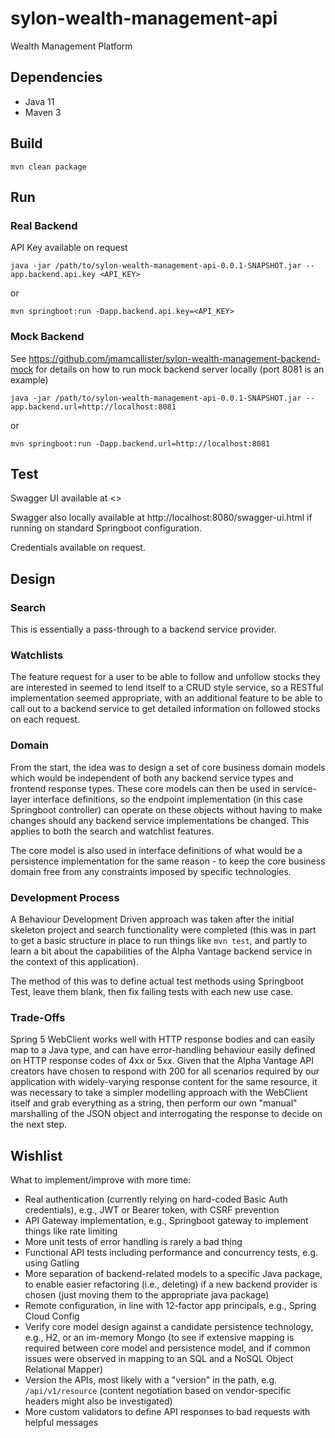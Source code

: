 # sylon-wealth-management-api
Wealth Management Platform

## Dependencies

* Java 11
* Maven 3

## Build

```
mvn clean package
```

## Run

### Real Backend

API Key available on request
```
java -jar /path/to/sylon-wealth-management-api-0.0.1-SNAPSHOT.jar --app.backend.api.key <API_KEY>
```
or
```
mvn springboot:run -Dapp.backend.api.key=<API_KEY>
```

### Mock Backend

See https://github.com/jmamcallister/sylon-wealth-management-backend-mock for details
on how to run mock backend server locally (port 8081 is an example)
```
java -jar /path/to/sylon-wealth-management-api-0.0.1-SNAPSHOT.jar --app.backend.url=http://localhost:8081
```
or
```
mvn springboot:run -Dapp.backend.url=http://localhost:8081
```

## Test

Swagger UI available at <>

Swagger also locally available at http://localhost:8080/swagger-ui.html if running on
standard Springboot configuration.

Credentials available on request.

## Design

### Search

This is essentially a pass-through to a backend service provider.

### Watchlists

The feature request for a user to be able to follow and unfollow stocks they are
interested in seemed to lend itself to a CRUD style service, so a RESTful implementation
seemed appropriate, with an additional feature to be able to call out to a backend
service to get detailed information on followed stocks on each request.

### Domain

From the start, the idea was to design a set of core business domain models which
would be independent of both any backend service types and frontend response types.
These core models can then be used in service-layer interface definitions, so the endpoint
implementation (in this case Springboot controller) can operate on these objects
without having to make changes should any backend service implementations be changed.
This applies to both the search and watchlist features.

The core model is also used in interface definitions of what would be a persistence
implementation for the same reason - to keep the core business domain free from any
constraints imposed by specific technologies.

### Development Process

A Behaviour Development Driven approach was taken after the initial skeleton project and search
functionality were completed (this was in part to get a basic structure in place to run
things like `mvn test`, and partly to learn a bit about the capabilities of the Alpha Vantage
backend service in the context of this application).

The method of this was to define actual test methods using Springboot Test, leave them blank,
then fix failing tests with each new use case.

### Trade-Offs

Spring 5 WebClient works well with HTTP response bodies and can easily map to a Java type, and
can have error-handling behaviour easily defined on HTTP response codes of 4xx or 5xx. Given that
the Alpha Vantage API creators have chosen to respond with 200 for all scenarios required by
our application with widely-varying response content for the same resource, it was necessary
to take a simpler modelling approach with the WebClient itself and grab everything as a string,
then perform our own "manual" marshalling of the JSON object and interrogating the response
to decide on the next step.

## Wishlist

What to implement/improve with more time:

* Real authentication (currently relying on hard-coded Basic Auth
  credentials), e.g., JWT or Bearer token, with CSRF prevention
* API Gateway implementation, e.g., Springboot gateway to implement
  things like rate limiting
* More unit tests of error handling is rarely a bad thing
* Functional API tests including performance and concurrency tests, e.g. using Gatling
* More separation of backend-related models to a specific Java package, to enable easier
  refactoring (i.e., deleting) if a new backend provider is chosen (just moving
  them to the appropriate java package)
* Remote configuration, in line with 12-factor app principals, e.g., Spring Cloud Config  
* Verify core model design against a candidate persistence technology, e.g., H2, or an
  im-memory Mongo (to see if extensive mapping is required between core model and
  persistence model, and if common issues were observed in mapping to an SQL and a NoSQL
  Object Relational Mapper)
* Version the APIs, most likely with a "version" in the path, e.g. `/api/v1/resource` (content
  negotiation based on vendor-specific headers might also be investigated)
* More custom validators to define API responses to bad requests with helpful messages  